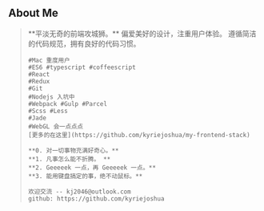 ##	About Me

<blockquote>
	**平淡无奇的前端攻城狮。**
	偏爱美好的设计，注重用户体验。
	遵循简洁的代码规范，拥有良好的代码习惯。

	#Mac 重度用户
	#ES6 #typescript #coffeescript
	#React
	#Redux
	#Git
	#Nodejs 入坑中
	#Webpack #Gulp #Parcel
	#Scss #Less
	#Jade
	#WebGL 会一点点点
	[更多的在这里](https://github.com/kyriejoshua/my-frontend-stack)

	**0. 对一切事物充满好奇心。**
	**1. 凡事怎么能不折腾。 **
	**2. Geeeeek 一点，再 Geeeeek 一点。**
	**3. 能用键盘搞定的事，绝不动鼠标。**

	欢迎交流 -- kj2046@outlook.com
	github: https://github.com/kyriejoshua

</blockquote>

<div id="myEarth" style="width: 100%;height: 250px" title="我也不知道为什么要放个地球🌎在这里" alt="This is for a lovely girl"></div>
<script src="https://cdn.bootcss.com/three.js/87/three.min.js"></script>
<script>
	var scene = new THREE.Scene()
	var earthDom = document.querySelector('#myEarth')
	var earthRect = earthDom.getBoundingClientRect()
	var renderer = new THREE.WebGLRenderer()
	var camera = new THREE.PerspectiveCamera(75, earthRect.width / earthRect.height, 1, 500)
	renderer.setSize(earthRect.width, earthRect.height)
	var earthPic = 'https://kyriejoshua.github.io/jo.github.io/about/satelite.jpg'
	var texture = new THREE.TextureLoader().load(earthPic || '')
	var sphereGeometry = new THREE.SphereGeometry(4, 32, 32)
	var sphereMaterial = new THREE.MeshBasicMaterial({ color: 0x00d1ff, map: texture })
	var earth = new THREE.Mesh(sphereGeometry, sphereMaterial)
	scene.add(earth)
	earthDom.appendChild(renderer.domElement)
	camera.position.set(0, 0, 10)
	camera.lookAt(scene.position)
	var threeAnimation = function() {
		window.requestAnimationFrame(threeAnimation)
		renderer.render(scene, camera)
		earth.rotation.x += 0.01
	}
	threeAnimation()
</script>
